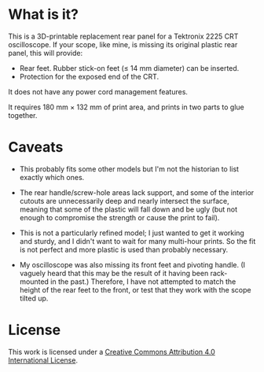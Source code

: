 # What is it?

This is a 3D-printable replacement rear panel for a Tektronix 2225 CRT oscilloscope. If your scope, like mine, is missing its original plastic rear panel, this will provide:

* Rear feet. Rubber stick-on feet (≤ 14 mm diameter) can be inserted.
* Protection for the exposed end of the CRT.

It does not have any power cord management features.

It requires 180 mm × 132 mm of print area, and prints in two parts to glue together.

# Caveats

* This probably fits some other models but I'm not the historian to list exactly which ones.

* The rear handle/screw-hole areas lack support, and some of the interior cutouts are unnecessarily deep and nearly intersect the surface, meaning that some of the plastic will fall down and be ugly (but not enough to compromise the strength or cause the print to fail).

* This is not a particularly refined model; I just wanted to get it working and sturdy, and I didn't want to wait for many multi-hour prints. So the fit is not perfect and more plastic is used than probably necessary.

* My oscilloscope was also missing its front feet and pivoting handle. (I vaguely heard that this may be the result of it having been rack-mounted in the past.) Therefore, I have not attempted to match the height of the rear feet to the front, or test that they work with the scope tilted up.

# License

This work is licensed under a <a rel="license" href="https://creativecommons.org/licenses/by/4.0/">Creative Commons Attribution 4.0 International License</a>.

